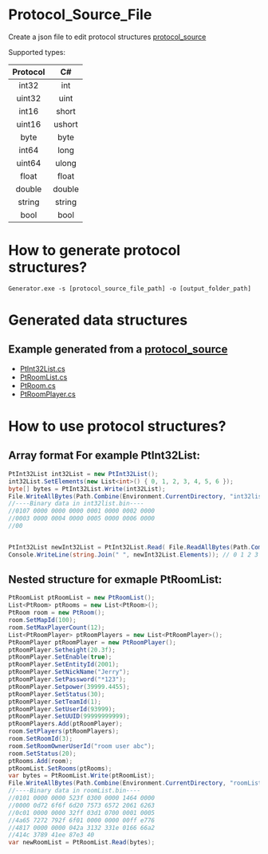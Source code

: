 # Protocol_Source_File
Create a json file to edit protocol structures
[protocol_source](./protocol_source.json)

Supported types:


| Protocol | C#  |
| :----:  | :----: |
| int32 | int |
|uint32  |uint  |
|int16  |short  |
|uint16  |ushort  |
|byte  |byte  |
|int64  |long  |
|uint64  |ulong  |
|float  |float  |
|double  |double  |
|string  |string  |
|bool  |bool  |




# How to generate protocol structures?

```shell
Generator.exe -s [protocol_source_file_path] -o [output_folder_path]
```
# Generated data structures
## Example generated from a [protocol_source](./protocol_source.json)
* [PtInt32List.cs](./output/PtInt32List.cs)
* [PtRoomList.cs](./output/PtRoomList.cs)
* [PtRoom.cs](./output/PtRoom.cs)
* [PtRoomPlayer.cs](./output/PtRoomPlayer.cs)

# How to use protocol structures?
## Array format For example PtInt32List:

```csharp
PtInt32List int32List = new PtInt32List();
int32List.SetElements(new List<int>() { 0, 1, 2, 3, 4, 5, 6 });
byte[] bytes = PtInt32List.Write(int32List);
File.WriteAllBytes(Path.Combine(Environment.CurrentDirectory, "int32list.bin"),bytes);
//----Binary data in int32list.bin----
//0107 0000 0000 0000 0001 0000 0002 0000
//0003 0000 0004 0000 0005 0000 0006 0000
//00 


PtInt32List newInt32List = PtInt32List.Read( File.ReadAllBytes(Path.Combine(Environment.CurrentDirectory, "int32list.bin")));
Console.WriteLine(string.Join(" ", newInt32List.Elements)); // 0 1 2 3 4 5 6
```

## Nested structure for exmaple  PtRoomList:

```csharp
PtRoomList ptRoomList = new PtRoomList();
List<PtRoom> ptRooms = new List<PtRoom>();
PtRoom room = new PtRoom();
room.SetMapId(100);
room.SetMaxPlayerCount(12);
List<PtRoomPlayer> ptRoomPlayers = new List<PtRoomPlayer>();
PtRoomPlayer ptRoomPlayer = new PtRoomPlayer();
ptRoomPlayer.Setheight(20.3f);
ptRoomPlayer.SetEnable(true);
ptRoomPlayer.SetEntityId(2001);
ptRoomPlayer.SetNickName("Jerry");
ptRoomPlayer.SetPassword("*123");
ptRoomPlayer.Setpower(39999.4455);
ptRoomPlayer.SetStatus(30);
ptRoomPlayer.SetTeamId(1);
ptRoomPlayer.SetUserId(93999);
ptRoomPlayer.SetUUID(99999999999);
ptRoomPlayers.Add(ptRoomPlayer);
room.SetPlayers(ptRoomPlayers);
room.SetRoomId(3);
room.SetRoomOwnerUserId("room user abc");
room.SetStatus(20);
ptRooms.Add(room);
ptRoomList.SetRooms(ptRooms);
var bytes = PtRoomList.Write(ptRoomList);
File.WriteAllBytes(Path.Combine(Environment.CurrentDirectory, "roomList.bin"), bytes);
//----Binary data in roomList.bin----
//0101 0000 0000 523f 0300 0000 1464 0000
//0000 0d72 6f6f 6d20 7573 6572 2061 6263
//0c01 0000 0000 32ff 03d1 0700 0001 0005
//4a65 7272 792f 6f01 0000 0000 00ff e776
//4817 0000 0000 042a 3132 331e 0166 66a2
//414c 3789 41ee 87e3 40
var newRoomList = PtRoomList.Read(bytes);
```

